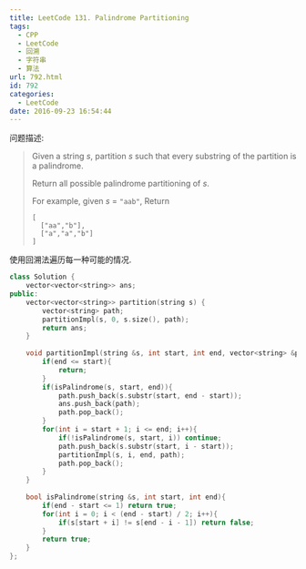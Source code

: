 ```yaml
---
title: LeetCode 131. Palindrome Partitioning
tags:
  - CPP
  - LeetCode
  - 回溯
  - 字符串
  - 算法
url: 792.html
id: 792
categories:
  - LeetCode
date: 2016-09-23 16:54:44
---
```

问题描述:

> Given a string *s*, partition *s* such that every substring of the partition is a palindrome.
>
> Return all possible palindrome partitioning of *s*.
>
> For example, given *s* = `"aab"`,
> Return
>
> ```
> [
>   ["aa","b"],
>   ["a","a","b"]
> ]
> ```

使用回溯法遍历每一种可能的情况.

```cpp
class Solution {
    vector<vector<string>> ans;
public:
    vector<vector<string>> partition(string s) {
        vector<string> path;
        partitionImpl(s, 0, s.size(), path);
        return ans;
    }
    
    void partitionImpl(string &s, int start, int end, vector<string> &path){
        if(end <= start){
            return;
        }
        if(isPalindrome(s, start, end)){
            path.push_back(s.substr(start, end - start));
            ans.push_back(path);
            path.pop_back();
        }
        for(int i = start + 1; i <= end; i++){
            if(!isPalindrome(s, start, i)) continue;
            path.push_back(s.substr(start, i - start));
            partitionImpl(s, i, end, path);
            path.pop_back();
        }
    }
    
    bool isPalindrome(string &s, int start, int end){
        if(end - start <= 1) return true;
        for(int i = 0; i < (end - start) / 2; i++){
            if(s[start + i] != s[end - i - 1]) return false;
        }
        return true;
    }
};
```

